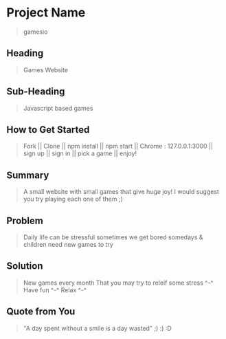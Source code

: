 # Project Name #
  > gamesio

## Heading ##
  > Games Website

## Sub-Heading ##
  > Javascript based games

## How to Get Started ##
  > Fork || Clone || npm install || npm start || Chrome : 127.0.0.1:3000 || sign up || sign in || pick a game || enjoy!

## Summary ##
  > A small website with small games that give huge joy! I would suggest you try playing each one of them ;)

## Problem ##
  > Daily life can be stressful sometimes we get bored somedays & children need new games to try

## Solution ##
  > New games every month That you may try to releif some stress ^-^ Have fun ^-^ Relax ^-^

## Quote from You ##
  > "A day spent without a smile is a day wasted" ;) :) :D
